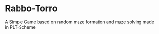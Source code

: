 Rabbo-Torro
===========

A Simple Game based on random maze formation and maze solving made in PLT-Scheme